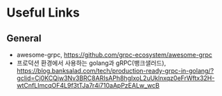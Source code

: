 # Useful Links

## General

- awesome-grpc, <https://github.com/grpc-ecosystem/awesome-grpc>
- 프로덕션 환경에서 사용하는 golang과 gRPC(뱅크샐러드), <https://blog.banksalad.com/tech/production-ready-grpc-in-golang/?gclid=Cj0KCQjw3Nv3BRC8ARIsAPh8hgIxoL2uUklnxqz0eFrWftx32H-wtCnfLImcqOF4L9f3tTJa7r4i710aApPzEALw_wcB>

